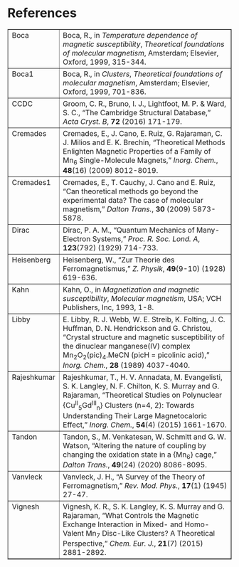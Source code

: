 <html><head></head><body>
<h1>References</h1>
<table border="1">
<tr><td valign="top">Boca</td><td>Boca, R., in <i>Temperature dependence of magnetic susceptibility</i>, <i>Theoretical foundations of molecular magnetism</i>, Amsterdam; Elsevier, Oxford, 1999, 315-344.</td></tr>
<tr><td valign="top">Boca1</td><td>Boca, R., in <i>Clusters</i>, <i>Theoretical foundations of molecular magnetism</i>, Amsterdam; Elsevier, Oxford, 1999, 701-836.</td></tr>
<tr><td valign="top">CCDC</td><td>Groom, C. R., Bruno, I. J., Lightfoot, M. P. & Ward, S. C., &ldquo;The Cambridge Structural Database,&rdquo; <i>Acta Cryst. B</i>, <b>72</b> (2016) 171-179.</td></tr>
<tr><td valign="top">Cremades</td><td>Cremades, E., J. Cano, E. Ruiz, G. Rajaraman, C. J. Milios and E. K. Brechin, &ldquo;Theoretical Methods Enlighten Magnetic Properties of a Family of Mn<sub>6</sub> Single-Molecule Magnets,&rdquo; <i>Inorg. Chem.</i>, <b>48</b>(16) (2009) 8012-8019.</td></tr>
<tr><td valign="top">Cremades1</td><td>Cremades, E., T. Cauchy, J. Cano and E. Ruiz, &ldquo;Can theoretical methods go beyond the experimental data? The case of molecular magnetism,&rdquo; <i>Dalton Trans.</i>, <b>30</b> (2009) 5873-5878.</td></tr>
<tr><td valign="top">Dirac</td><td>Dirac, P. A. M., &ldquo;Quantum Mechanics of Many-Electron Systems,&rdquo; <i>Proc. R. Soc. Lond. A</i>, <b>123</b>(792) (1929) 714-733.</td></tr>
<tr><td valign="top">Heisenberg</td><td>Heisenberg, W., &ldquo;Zur Theorie des Ferromagnetismus,&rdquo; <i>Z. Physik</i>, <b>49</b>(9-10) (1928) 619-636.</td></tr>
<tr><td valign="top">Kahn</td><td>Kahn, O., in <i>Magnetization and magnetic susceptibility</i>, <i>Molecular magnetism</i>, USA; VCH Publishers, Inc, 1993, 1-8.</td></tr>
<tr><td valign="top">Libby</td><td>E. Libby, R. J. Webb, W. E. Streib, K. Folting, J. C. Huffman, D. N. Hendrickson and G. Christou, &ldquo;Crystal structure and magnetic susceptibility of the dinuclear manganese(IV) complex Mn<sub>2</sub>O<sub>2</sub>(pic)<sub>4</sub>.MeCN (picH = picolinic acid),&rdquo; <i>Inorg. Chem.</i>, <b>28</b> (1989) 4037-4040.</td></tr>
<tr><td valign="top">Rajeshkumar</td><td>Rajeshkumar, T., H. V. Annadata, M. Evangelisti, S. K. Langley, N. F. Chilton, K. S. Murray and G. Rajaraman, &ldquo;Theoretical Studies on Polynuclear {Cu<sup>II</sup><sub>5</sub>Gd<sup>III</sup><sub>n</sub>} Clusters (n=4, 2): Towards Understanding Their Large Magnetocaloric Effect,&rdquo; <i>Inorg. Chem.</i>, <b>54</b>(4) (2015) 1661-1670.</td></tr>
<tr><td valign="top">Tandon</td><td>Tandon, S., M. Venkatesan, W. Schmitt and G. W. Watson, &ldquo;Altering the nature of coupling by changing the oxidation state in a {Mn<sub>6</sub>} cage,&rdquo; <i>Dalton Trans.</i>, <b>49</b>(24) (2020) 8086-8095.</td></tr>
<tr><td valign="top">Vanvleck</td><td>Vanvleck, J. H., &ldquo;A Survey of the Theory of Ferromagnetism,&rdquo; <i>Rev. Mod. Phys.</i>, <b>17</b>(1) (1945) 27-47.</td></tr>
<tr><td valign="top">Vignesh</td><td>Vignesh, K. R., S. K. Langley, K. S. Murray and G. Rajaraman, &ldquo;What Controls the Magnetic Exchange Interaction in Mixed- and Homo-Valent Mn<sub>7</sub> Disc-Like Clusters? A Theoretical Perspective,&rdquo; <i>Chem. Eur. J.</i>, <b>21</b>(7) (2015) 2881-2892.</td></tr>
<tr> 
</table>
</body>
</html>
